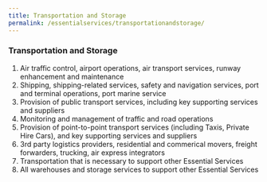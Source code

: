 ```yaml
---
title: Transportation and Storage
permalink: /essentialservices/transportationandstorage/
---
```


### **Transportation and Storage**

1. Air traffic control, airport operations, air transport services, runway enhancement and maintenance 
2. Shipping, shipping-related services, safety and navigation services, port and terminal operations, port marine service
3. Provision of public transport services, including key supporting services and suppliers 
4. Monitoring and management of traffic and road operations  
5. Provision of point-to-point transport services (including Taxis, Private Hire Cars), and key supporting services and suppliers 
6. 3rd party logistics providers, residential and commerical movers, freight forwarders, trucking, air express integrators 
7. Transportation that is necessary to support other Essential Services 
8. All warehouses and storage services to support other Essential Services
